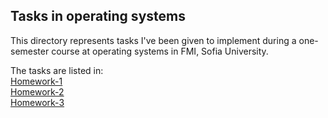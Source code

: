 ## Tasks in operating systems ##
This directory represents tasks I've been given to implement during a one-semester course at operating systems in FMI, Sofia University.<br/>

The tasks are listed in:<br/>
[Homework-1](./hw-1)<br/>
[Homework-2](./hw-2)<br/>
[Homework-3](./hw-3)
